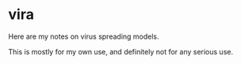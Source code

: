 # vira
Here are my notes on virus spreading models. 

This is mostly for my own use, and definitely not for any serious use. 
